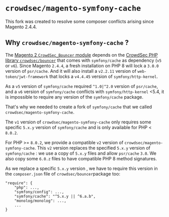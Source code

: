 # `crowdsec/magento-symfony-cache`

This fork was created to resolve some composer conflicts arising since Magento 2.4.4.

## Why `crowdsec/magento-symfony-cache` ?

The [Magento  2 `CrowdSec_Bouncer` module](https://github.com/crowdsecurity/cs-magento-bouncer/) depends on the
[CrowdSec PHP library `crowdsec/bouncer`](https://github.com/crowdsecurity/php-cs-bouncer) that comes with
`symfony/cache` as dependency (`v5` or `v6`).
Since Magento `2.4.4`, a fresh installation on PHP 8 will lock a `3.0.0` version of `psr/cache`.
And it will also install a `v2.2.11` version of `web-token/jwt-framework` that locks a `v4.4.45` version of
`symfony/http-kernel`.


As a `v5` version of `symfony/cache` required `^1.0|^2.0` version of `psr/cache`, and a `v6` version of
`symfony/cache` conflicts with `symfony/http-kernel` <5.4, it is impossible to require any version of the
`symfony/cache` package.

That's why we needed to create a fork of `symfony/cache` that we called `crowdsec/magento-symfony-cache`.

The `v1` version of `crowdsec/magento-symfony-cache` only requires some specific `5.x.y` version of `symfony/cache`
and is only available for PHP < `8.0.2`.

For PHP >= `8.0.2`, we provide a compatible `v2` version of
`crowdsec/magento-symfony-cache`.
This `v2` version replaces the specified `5.x.y` version of `symfony/cache` : we use a copy of `5.x.y` files and
allow `psr/cache` `3.0`. We also copy some `6.0.z` files to have compatible PHP 8 method signatures.

As we replace a specific `5.x.y` version , we have to require this version in the `composer.json` file of
`crowdsec/bouncer`package too:

```
"require": {
    "php": ...,
    "symfony/config": ...,
    "symfony/cache": "^5.x.y || ^6.a.b",
    "monolog/monolog": ...,
    ...
}
```


